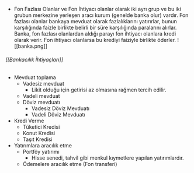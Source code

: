 - Fon Fazlası Olanlar ve Fon İhtiyacı olanlar olarak iki ayrı grup ve bu iki grubun merkezine yerleşen aracı kurum (genelde banka olur) vardır. Fon fazlası olanlar bankaya mevduat olarak fazlalıklarını yatırırlar, bunun karşılığında faizle birlikte belirli bir süre karşılığında paralarını alırlar. Banka, fon fazlası olanlardan aldığı parayı fon ihtiyacı olanlara kredi olarak verir. Fon ihtiyacı olanlarsa bu krediyi faiziyle birlikte öderler.
![[banka.png]]
###### [[Bankacılık İhtiyaçları]]
- Mevduat toplama
	- Vadesiz mevduat
		- Likit olduğu için getirisi az olmasına rağmen tercih edilir.
	- Vadeli mevduat
	- Döviz mevduatı
		- Vadesiz Döviz Mevduatı
		- Vadeli Döviz Mevduatı
- Kredi Verme
	- Tüketici Kredisi
	- Konut Kredisi
	- Taşıt Kredisi
- Yatırımlara aracılık etme
	- Portföy yatırımı
		- Hisse senedi, tahvil gibi menkul kıymetlere yapılan yatırımlardır.
	- Ödemelere aracılık etme (Fon transferi)